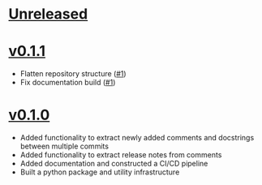 # [Unreleased](https://github.com/Saransh-cpp/releaseup)

# [v0.1.1](https://github.com/Saransh-cpp/releaseup/tree/v0.1.0)

- Flatten repository structure ([#1](https://github.com/Saransh-cpp/releaseup/pull/1))
- Fix documentation build ([#1](https://github.com/Saransh-cpp/releaseup/pull/1))

# [v0.1.0](https://github.com/Saransh-cpp/releaseup/tree/v0.1.0)

- Added functionality to extract newly added comments and docstrings between
  multiple commits
- Added functionality to extract release notes from comments
- Added documentation and constructed a CI/CD pipeline
- Built a python package and utility infrastructure
